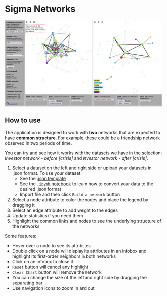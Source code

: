 # Sigma Networks

![Preview](public/data/ui_preview.png)

## How to use 

The application is designed to work with **two** networks that are expected to have **common structure**. For example, these could be a friendship network observed in two periods of time.

You can try and see how it works with the datasets we have in the selection: *Investor network - before [crisis]* and *Investor network - after [crisis]*.

1. Select a dataset on the left and right side or upload your datasets in .json format. To use your dataset:
   - See the [.json template](https://github.com/schatt89/sigmaNetworks/blob/master/public/data/template.json) 
   - See the [`.ipynb` notebook](https://github.com/schatt89/sigmaNetworks/blob/master/transform_data/convert_graphml_to_json.ipynb) to learn how to convert your data to the desired .json format
   - Import file and then click `Build a network` button
2. Select a node attribute to color the nodes and place the legend by dragging it
3. Select an edge attribute to add weight to the edges
4. Update statistics if you need them
5. Highlight the common links and nodes to see the underlying structure of the networks 

Some features:
- Hover over a node to see its attributes
- Double click on a node will display its attributes in an infobox and highlight its first-order neighbors in both networks
- Click on an infobox to close it
- `Reset` button will cancel any highlight
- `Clear Chart` button will remove the network
- You can change the size of the left and right side by dragging the separating bar
- Use navigation icons to zoom in and out 